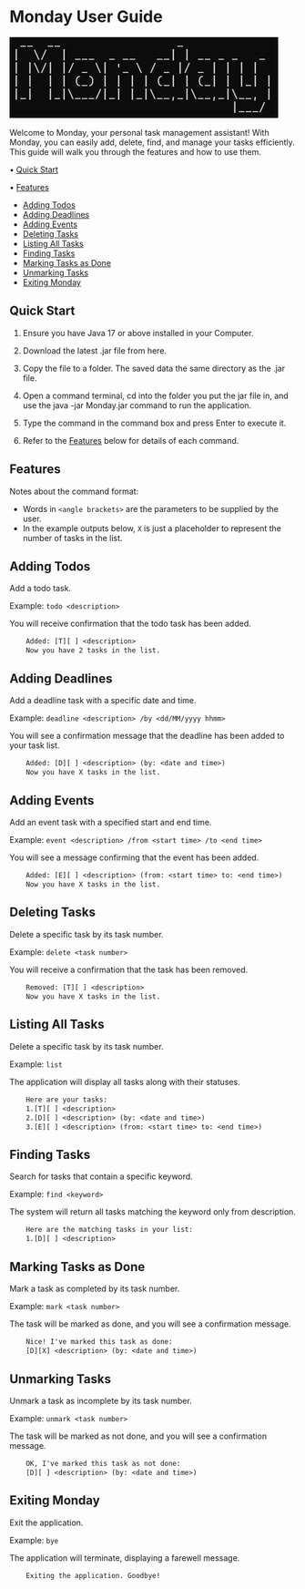 # Monday User Guide

![img_2.png](img_2.png)

Welcome to Monday, your personal task management assistant! With Monday, you can easily add, delete, find, and manage your tasks efficiently. This guide will walk you through the features and how to use them.


• [Quick Start](#Quick-Start)

• [Features](#features)
- [Adding Todos](#adding-todos)  
- [Adding Deadlines](#adding-deadlines)
- [Adding Events](#adding-events)
- [Deleting Tasks](#deleting-tasks)
- [Listing All Tasks](#listing-all-tasks)
- [Finding Tasks](#finding-tasks)
- [Marking Tasks as Done](#marking-tasks-as-done)
- [Unmarking Tasks](#unmarking-tasks)
- [Exiting Monday](#exiting-monday)

## Quick Start

1. Ensure you have Java 17 or above installed in your Computer.


2. Download the latest .jar file from here.


3. Copy the file to a folder. The saved data the same directory as the .jar file.


4. Open a command terminal, cd into the folder you put the jar file in, and use the java -jar Monday.jar command to run the application.


5. Type the command in the command box and press Enter to execute it. 


6. Refer to the [Features](features) below for details of each command.

## Features
Notes about the command format:
- Words in `<angle brackets>` are the parameters to be supplied by the user.
- In the example outputs below, `X` is just a placeholder to represent the number of tasks in the list.

## Adding Todos

Add a todo task.

Example: `todo <description>`

You will receive confirmation that the todo task has been added.

```
    Added: [T][ ] <description>
    Now you have 2 tasks in the list.
```

## Adding Deadlines

Add a deadline task with a specific date and time.

Example: `deadline <description> /by <dd/MM/yyyy hhmm>`

You will see a confirmation message that the deadline has been added to your task list.

```
    Added: [D][ ] <description> (by: <date and time>)
    Now you have X tasks in the list.
```

## Adding Events

Add an event task with a specified start and end time.

Example: `event <description> /from <start time> /to <end time>`

You will see a message confirming that the event has been added.

```
    Added: [E][ ] <description> (from: <start time> to: <end time>)
    Now you have X tasks in the list.
```

## Deleting Tasks

Delete a specific task by its task number.

Example: `delete <task number>`

You will receive a confirmation that the task has been removed.

```
    Removed: [T][ ] <description>
    Now you have X tasks in the list.
```

## Listing All Tasks

Delete a specific task by its task number.

Example: `list`

The application will display all tasks along with their statuses.

```
    Here are your tasks:
    1.[T][ ] <description>
    2.[D][ ] <description> (by: <date and time>)
    3.[E][ ] <description> (from: <start time> to: <end time>)
```
## Finding Tasks

Search for tasks that contain a specific keyword.

Example: `find <keyword>`

The system will return all tasks matching the keyword only from description.

```
    Here are the matching tasks in your list:
    1.[D][ ] <description>
```
## Marking Tasks as Done

Mark a task as completed by its task number.

Example: `mark <task number>`

The task will be marked as done, and you will see a confirmation message.

```
    Nice! I've marked this task as done:
    [D][X] <description> (by: <date and time>)
```

## Unmarking Tasks

Unmark a task as incomplete by its task number.

Example: `unmark <task number>`

The task will be marked as not done, and you will see a confirmation message.

```
    OK, I've marked this task as not done:
    [D][ ] <description> (by: <date and time>)
```

## Exiting Monday

Exit the application.

Example: `bye`

The application will terminate, displaying a farewell message.

```
    Exiting the application. Goodbye!
```
